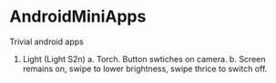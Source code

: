 # AndroidMiniApps
Trivial android apps

1. Light (Light S2n)
 a. Torch. Button swtiches on camera. 
 b. Screen remains on, swipe to lower brightness, swipe thrice to switch off.
 
 
